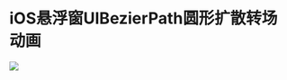 # iOS悬浮窗UIBezierPath圆形扩散转场动画
![](https://github.com/MyNameZhangXinMiao/Material/blob/main/%E6%82%AC%E6%B5%AE%E7%AA%974.gif)

